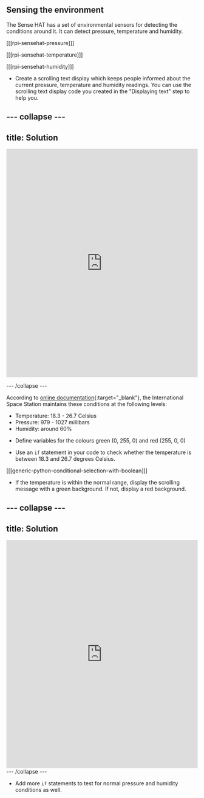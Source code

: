 ## Sensing the environment

The Sense HAT has a set of environmental sensors for detecting the conditions around it. It can detect pressure, temperature and humidity.

[[[rpi-sensehat-pressure]]]

[[[rpi-sensehat-temperature]]]

[[[rpi-sensehat-humidity]]]

+ Create a scrolling text display which keeps people informed about the current pressure, temperature and humidity readings. You can use the scrolling text display code you created in the "Displaying text" step to help you.

--- collapse ---
---
title: Solution
---

<iframe src="https://trinket.io/embed/python/e3f7d0412c" width="100%" height="600" frameborder="0" marginwidth="0" marginheight="0" allowfullscreen></iframe>

--- /collapse ---

According to [online documentation](http://wsn.spaceflight.esa.int/docs/Factsheets/30%20ECLSS%20LR.pdf){:target="_blank"}, the International Space Station maintains these conditions at the following levels:

- Temperature: 18.3 - 26.7 Celsius
- Pressure: 979 - 1027 millibars
- Humidity: around 60%

+ Define variables for the colours green (0, 255, 0) and red (255, 0, 0)

+ Use an `if` statement in your code to check whether the temperature is between 18.3 and 26.7 degrees Celsius.

[[[generic-python-conditional-selection-with-boolean]]]

+ If the temperature is within the normal range, display the scrolling message with a green background. If not, display a red background.

--- collapse ---
---
title: Solution
---
<iframe src="https://trinket.io/embed/python/875ceb5402" width="100%" height="600" frameborder="0" marginwidth="0" marginheight="0" allowfullscreen></iframe>
--- /collapse ---

+ Add more `if` statements to test for normal pressure and humidity conditions as well.
